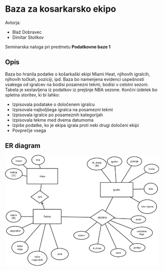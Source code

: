 # Baza za kosarkarsko ekipo

Avtorja:
* Blaž Dobravec
* Dimitar Stoilkov


Seminarska naloga pri predmetu **Podatkovne baze 1**

## Opis

Baza bo hranila podatke o košarkaški ekipi Miami Heat, njihovih igralcih, njihovih točkah, poziciji, ipd. Baza bo namenjena evidenci uspešnosti vsakega od igralcev na bodisi posamezni tekmi, bodisi v celotni sezoni. Tabela je sestavljena iz podatkov iz prejšnje NBA sezone. Končni izdelek bo spletna storitev, ki bi lahko:
* Izpisovala podatake o določenem igralcu
* Izpisovala najboljšega igralca na posamezni tekmi
* Izpisovala igralce po posameznih kategorijah
* Izpisovala tekme med dvema datumoma
* Izpiše podatke, ko je ekipa igrala proti neki drugi določeni ekipi
* Povprečje vsega


## ER diagram
![ER Diagram](Kosarka.png)